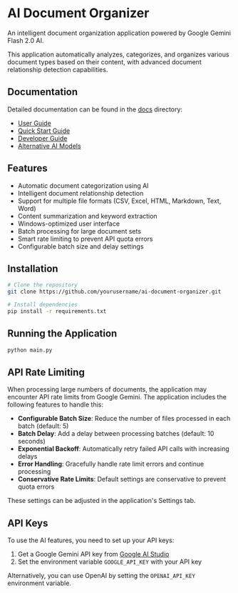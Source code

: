 # AI Document Organizer

An intelligent document organization application powered by Google Gemini Flash 2.0 AI.

This application automatically analyzes, categorizes, and organizes various document types
based on their content, with advanced document relationship detection capabilities.

## Documentation

Detailed documentation can be found in the [docs](./docs) directory:

- [User Guide](docs/README.md)
- [Quick Start Guide](docs/QUICK_START_GUIDE.md)
- [Developer Guide](docs/DEVELOPER_GUIDE.md)
- [Alternative AI Models](docs/ALTERNATIVE_AI_MODELS.md)

## Features

- Automatic document categorization using AI
- Intelligent document relationship detection
- Support for multiple file formats (CSV, Excel, HTML, Markdown, Text, Word)
- Content summarization and keyword extraction
- Windows-optimized user interface
- Batch processing for large document sets
- Smart rate limiting to prevent API quota errors
- Configurable batch size and delay settings

## Installation

```bash
# Clone the repository
git clone https://github.com/yourusername/ai-document-organizer.git

# Install dependencies
pip install -r requirements.txt
```

## Running the Application

```bash
python main.py
```

## API Rate Limiting

When processing large numbers of documents, the application may encounter API rate limits from Google Gemini. The application includes the following features to handle this:

- **Configurable Batch Size**: Reduce the number of files processed in each batch (default: 5)
- **Batch Delay**: Add a delay between processing batches (default: 10 seconds)
- **Exponential Backoff**: Automatically retry failed API calls with increasing delays
- **Error Handling**: Gracefully handle rate limit errors and continue processing
- **Conservative Rate Limits**: Default settings are conservative to prevent quota errors

These settings can be adjusted in the application's Settings tab.

## API Keys

To use the AI features, you need to set up your API keys:

1. Get a Google Gemini API key from [Google AI Studio](https://ai.google.dev/)
2. Set the environment variable `GOOGLE_API_KEY` with your API key

Alternatively, you can use OpenAI by setting the `OPENAI_API_KEY` environment variable.
